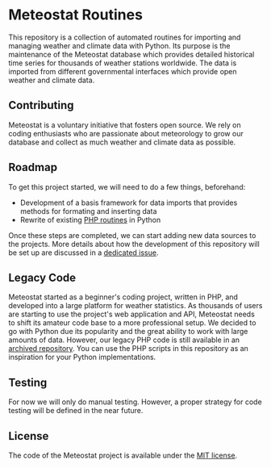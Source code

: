 # Meteostat Routines
This repository is a collection of automated routines for importing and managing weather and climate data with Python. Its purpose is the maintenance of the Meteostat database which provides detailed historical time series for thousands of weather stations worldwide.
The data is imported from different governmental interfaces which provide open weather and climate data.
## Contributing
Meteostat is a voluntary initiative that fosters open source. We rely on coding enthusiasts who are passionate about meteorology to grow our database and collect as much weather and climate data as possible.
## Roadmap
To get this project started, we will need to do a few things, beforehand:
* Development of a basis framework for data imports that provides methods for formating and inserting data
* Rewrite of existing [PHP routines](https://github.com/meteostat/routines-legacy) in Python

Once these steps are completed, we can start adding new data sources to the projects. More details about how the development of this repository will be set up are discussed in a [dedicated issue](https://github.com/meteostat/routines/issues/1).
## Legacy Code
Meteostat started as a beginner's coding project, written in PHP, and developed into a large platform for weather statistics. As thousands of users are starting to use the project's web application and API, Meteostat needs to shift its amateur code base to a more professional setup. We decided to go with Python due its popularity and the great ability to work with large amounts of data. However, our legacy PHP code is still available in an [archived repository](https://github.com/meteostat/routines-legacy). You can use the PHP scripts in this repository as an inspiration for your Python implementations.
## Testing
For now we will only do manual testing. However, a proper strategy for code testing will be defined in the near future.
## License
The code of the Meteostat project is available under the [MIT license](https://opensource.org/licenses/MIT).
